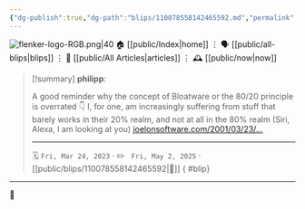 ```yaml
---
{"dg-publish":true,"dg-path":"blips/110078558142465592.md","permalink":"/blips/110078558142465592/","title":"philipp on mastodon @ 2023-03-24"}
---
```



<div class="transclusion internal-embed is-loaded"><div class="markdown-embed">




![flenker-logo-RGB.png|40](/img/user/attachments/flenker-logo-RGB.png)
🏠 [[public/Index\|home]]  ⋮ 🗣️ [[public/all-blips\|blips]] ⋮  📝 [[public/All Articles\|articles]]  ⋮ 🕰️ [[public/now\|now]]


</div></div>


> [!summary] **philipp**:
>
> A good reminder why the concept of Bloatware or the 80/20 principle is overrated 👇 I, for one, am increasingly suffering from stuff that barely works in their 20% realm, and not at all in the 80% realm (Siri, Alexa, I am looking at you) [joelonsoftware.com/2001/03/23/…](https://www.joelonsoftware.com/2001/03/23/strategy-letter-iv-bloatware-and-the-8020-myth/)
> - - -
>
> 🗓️ <code>Fri, Mar 24, 2023</code>  · ✏️ <code> Fri, May 2, 2025</code>  · [[public/blips/110078558142465592\|🔗]]
{ #blip}


- - -

 👾
